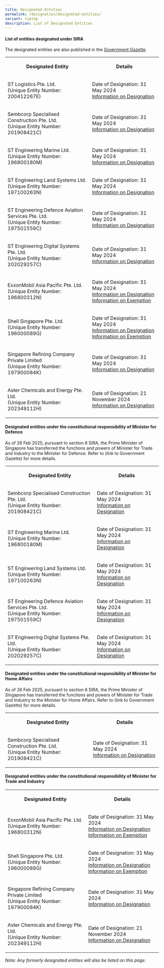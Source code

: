 ```yaml
---
title: Designated Entities
permalink: /designation/designated-entities/
variant: tiptap
description: List of Designated Entities
---
```

<h4><strong>List of entities designated under SIRA</strong></h4>
<p>The designated entities are also published in the <a href="https://www.egazette.gov.sg/" rel="noopener noreferrer nofollow" target="_blank">Government Gazette</a>.</p>
<table style="minWidth: 50px">
<colgroup>
<col>
<col>
</colgroup>
<tbody>
<tr>
<th rowspan="1" colspan="1">
<p>Designated Entity</p>
</th>
<th rowspan="1" colspan="1">
<p>Details</p>
</th>
</tr>
<tr>
<td rowspan="1" colspan="1">
<p>ST Logistics Pte. Ltd.
<br>(Unique Entity Number: 200412267E)</p>
</td>
<td rowspan="1" colspan="1">
<p>Date of Designation: 31 May 2024
<br><a href="https://assets.egazette.gov.sg/2024/Government%20Gazette/Notices%20under%20other%20Acts/1731.pdf" rel="noopener noreferrer nofollow" target="_blank">Information on Designation</a>
</p>
</td>
</tr>
<tr>
<td rowspan="1" colspan="1">
<p>Sembcorp Specialised Construction Pte. Ltd.
<br>(Unique Entity Number: 201908421C)</p>
</td>
<td rowspan="1" colspan="1">
<p>Date of Designation: 31 May 2024
<br><a href="https://assets.egazette.gov.sg/2024/Government%20Gazette/Notices%20under%20other%20Acts/1731.pdf" rel="noopener noreferrer nofollow" target="_blank">Information on Designation</a>
</p>
</td>
</tr>
<tr>
<td rowspan="1" colspan="1">
<p>ST Engineering Marine Ltd.
<br>(Unique Entity Number: 196800180M)</p>
</td>
<td rowspan="1" colspan="1">
<p>Date of Designation: 31 May 2024
<br><a href="https://assets.egazette.gov.sg/2024/Government%20Gazette/Notices%20under%20other%20Acts/1731.pdf" rel="noopener noreferrer nofollow" target="_blank">Information on Designation</a>
</p>
</td>
</tr>
<tr>
<td rowspan="1" colspan="1">
<p>ST Engineering Land Systems Ltd.
<br>(Unique Entity Number: 197100263N)</p>
</td>
<td rowspan="1" colspan="1">
<p>Date of Designation: 31 May 2024
<br><a href="https://assets.egazette.gov.sg/2024/Government%20Gazette/Notices%20under%20other%20Acts/1731.pdf" rel="noopener noreferrer nofollow" target="_blank">Information on Designation</a>
</p>
</td>
</tr>
<tr>
<td rowspan="1" colspan="1">
<p>ST Engineering Defence Aviation Services Pte. Ltd.
<br>(Unique Entity Number: 197501559C)</p>
</td>
<td rowspan="1" colspan="1">
<p>Date of Designation: 31 May 2024
<br><a href="https://assets.egazette.gov.sg/2024/Government%20Gazette/Notices%20under%20other%20Acts/1731.pdf" rel="noopener noreferrer nofollow" target="_blank">Information on Designation</a>
</p>
</td>
</tr>
<tr>
<td rowspan="1" colspan="1">
<p>ST Engineering Digital Systems Pte. Ltd.
<br>(Unique Entity Number: 202029257C)</p>
</td>
<td rowspan="1" colspan="1">
<p>Date of Designation: 31 May 2024
<br><a href="https://assets.egazette.gov.sg/2024/Government%20Gazette/Notices%20under%20other%20Acts/1731.pdf" rel="noopener noreferrer nofollow" target="_blank">Information on Designation</a>
</p>
</td>
</tr>
<tr>
<td rowspan="1" colspan="1">
<p>ExxonMobil Asia Pacific Pte. Ltd.
<br>(Unique Entity Number: 196800312N)</p>
</td>
<td rowspan="1" colspan="1">
<p>Date of Designation: 31 May 2024
<br><a href="https://assets.egazette.gov.sg/2024/Government%20Gazette/Notices%20under%20other%20Acts/1731.pdf" rel="noopener noreferrer nofollow" target="_blank">Information on Designation</a>
<br><a href="https://assets.egazette.gov.sg/2024/Legislative%20Supplements/Subsidiary%20Legislation%20Supplement/468.pdf" rel="noopener noreferrer nofollow" target="_blank">Information on Exemption</a>
</p>
</td>
</tr>
<tr>
<td rowspan="1" colspan="1">
<p>Shell Singapore Pte. Ltd.
<br>(Unique Entity Number: 196000089G)</p>
</td>
<td rowspan="1" colspan="1">
<p>Date of Designation: 31 May 2024
<br><a href="https://assets.egazette.gov.sg/2024/Government%20Gazette/Notices%20under%20other%20Acts/1731.pdf" rel="noopener noreferrer nofollow" target="_blank">Information on Designation</a>
<br><a href="https://assets.egazette.gov.sg/2024/Legislative%20Supplements/Subsidiary%20Legislation%20Supplement/469.pdf" rel="noopener noreferrer nofollow" target="_blank">Information on Exemption</a>
</p>
</td>
</tr>
<tr>
<td rowspan="1" colspan="1">
<p>Singapore Refining Company Private Limited
<br>(Unique Entity Number: 197900084K)</p>
</td>
<td rowspan="1" colspan="1">
<p>Date of Designation: 31 May 2024
<br><a href="https://assets.egazette.gov.sg/2024/Government%20Gazette/Notices%20under%20other%20Acts/1731.pdf" rel="noopener noreferrer nofollow" target="_blank">Information on Designation</a>
</p>
</td>
</tr>
<tr>
<td rowspan="1" colspan="1">
<p>Aster Chemicals and Energy Pte. Ltd.
<br>(Unique Entity Number: 202349112H)</p>
</td>
<td rowspan="1" colspan="1">
<p>Date of Designation: 21 November 2024
<br><a href="https://assets.egazette.gov.sg/2024/Government%20Gazette/Notices%20under%20other%20Acts/3795.pdf" rel="noopener nofollow" target="_blank">Information on Designation</a>
</p>
</td>
</tr>
</tbody>
</table>
<h4><strong>Designated entities under the constitutional responsibility of Minister for Defence</strong></h4>
<p>As of 26 Feb 2025, pursuant to section 6 SIRA, the Prime Minister of Singapore
has transferred the functions and powers of Minister for Trade and Industry
to the Minister for Defence. Refer to (link to Government Gazette) for
more details.</p>
<table style="minWidth: 50px">
<colgroup>
<col>
<col>
</colgroup>
<tbody>
<tr>
<th rowspan="1" colspan="1">
<p>Designated Entity</p>
</th>
<th rowspan="1" colspan="1">
<p>Details</p>
</th>
</tr>
<tr>
<td rowspan="1" colspan="1">
<p>Sembcorp Specialised Construction Pte. Ltd.
<br>(Unique Entity Number: 201908421C)</p>
</td>
<td rowspan="1" colspan="1">
<p>Date of Designation: 31 May 2024
<br><a href="https://assets.egazette.gov.sg/2024/Government%20Gazette/Notices%20under%20other%20Acts/1731.pdf" rel="noopener noreferrer nofollow" target="_blank">Information on Designation</a>
</p>
</td>
</tr>
<tr>
<td rowspan="1" colspan="1">
<p>ST Engineering Marine Ltd.
<br>(Unique Entity Number: 196800180M)</p>
</td>
<td rowspan="1" colspan="1">
<p>Date of Designation: 31 May 2024
<br><a href="https://assets.egazette.gov.sg/2024/Government%20Gazette/Notices%20under%20other%20Acts/1731.pdf" rel="noopener noreferrer nofollow" target="_blank">Information on Designation</a>
</p>
</td>
</tr>
<tr>
<td rowspan="1" colspan="1">
<p>ST Engineering Land Systems Ltd.
<br>(Unique Entity Number: 197100263N)</p>
</td>
<td rowspan="1" colspan="1">
<p>Date of Designation: 31 May 2024
<br><a href="https://assets.egazette.gov.sg/2024/Government%20Gazette/Notices%20under%20other%20Acts/1731.pdf" rel="noopener noreferrer nofollow" target="_blank">Information on Designation</a>
</p>
</td>
</tr>
<tr>
<td rowspan="1" colspan="1">
<p>ST Engineering Defence Aviation Services Pte. Ltd.
<br>(Unique Entity Number: 197501559C)</p>
</td>
<td rowspan="1" colspan="1">
<p>Date of Designation: 31 May 2024
<br><a href="https://assets.egazette.gov.sg/2024/Government%20Gazette/Notices%20under%20other%20Acts/1731.pdf" rel="noopener noreferrer nofollow" target="_blank">Information on Designation</a>
</p>
</td>
</tr>
<tr>
<td rowspan="1" colspan="1">
<p>ST Engineering Digital Systems Pte. Ltd.
<br>(Unique Entity Number: 202029257C)</p>
</td>
<td rowspan="1" colspan="1">
<p>Date of Designation: 31 May 2024
<br><a href="https://assets.egazette.gov.sg/2024/Government%20Gazette/Notices%20under%20other%20Acts/1731.pdf" rel="noopener noreferrer nofollow" target="_blank">Information on Designation</a>
</p>
</td>
</tr>
</tbody>
</table>
<h4><strong>Designated entities under the constitutional responsibility of Minister for Home Affairs</strong></h4>
<p>As of 26 Feb 2025, pursuant to section 6 SIRA, the Prime Minister of Singapore
has transferred the functions and powers of Minister for Trade and Industry
to the Minister for Home Affairs. Refer to (link to Government Gazette)
for more details.</p>
<table style="minWidth: 50px">
<colgroup>
<col>
<col>
</colgroup>
<tbody>
<tr>
<th rowspan="1" colspan="1">
<p>Designated Entity</p>
</th>
<th rowspan="1" colspan="1">
<p>Details</p>
</th>
</tr>
<tr>
<td rowspan="1" colspan="1">
<p>Sembcorp Specialised Construction Pte. Ltd.
<br>(Unique Entity Number: 201908421C)</p>
</td>
<td rowspan="1" colspan="1">
<p>Date of Designation: 31 May 2024
<br><a href="https://assets.egazette.gov.sg/2024/Government%20Gazette/Notices%20under%20other%20Acts/1731.pdf" rel="noopener noreferrer nofollow" target="_blank">Information on Designation</a>
</p>
</td>
</tr>
</tbody>
</table>
<h4><strong>Designated entities under the constitutional responsibility of Minister for Trade and Industry</strong></h4>
<table style="minWidth: 50px">
<colgroup>
<col>
<col>
</colgroup>
<tbody>
<tr>
<th rowspan="1" colspan="1">
<p>Designated Entity</p>
</th>
<th rowspan="1" colspan="1">
<p>Details</p>
</th>
</tr>
<tr>
<td rowspan="1" colspan="1">
<p>ExxonMobil Asia Pacific Pte. Ltd.
<br>(Unique Entity Number: 196800312N)</p>
</td>
<td rowspan="1" colspan="1">
<p>Date of Designation: 31 May 2024
<br><a href="https://assets.egazette.gov.sg/2024/Government%20Gazette/Notices%20under%20other%20Acts/1731.pdf" rel="noopener noreferrer nofollow" target="_blank">Information on Designation</a>
<br><a href="https://assets.egazette.gov.sg/2024/Legislative%20Supplements/Subsidiary%20Legislation%20Supplement/468.pdf" rel="noopener noreferrer nofollow" target="_blank">Information on Exemption</a>
</p>
</td>
</tr>
<tr>
<td rowspan="1" colspan="1">
<p>Shell Singapore Pte. Ltd.
<br>(Unique Entity Number: 196000089G)</p>
</td>
<td rowspan="1" colspan="1">
<p>Date of Designation: 31 May 2024
<br><a href="https://assets.egazette.gov.sg/2024/Government%20Gazette/Notices%20under%20other%20Acts/1731.pdf" rel="noopener noreferrer nofollow" target="_blank">Information on Designation</a>
<br><a href="https://assets.egazette.gov.sg/2024/Legislative%20Supplements/Subsidiary%20Legislation%20Supplement/469.pdf" rel="noopener noreferrer nofollow" target="_blank">Information on Exemption</a>
</p>
</td>
</tr>
<tr>
<td rowspan="1" colspan="1">
<p>Singapore Refining Company Private Limited
<br>(Unique Entity Number: 197900084K)</p>
</td>
<td rowspan="1" colspan="1">
<p>Date of Designation: 31 May 2024
<br><a href="https://assets.egazette.gov.sg/2024/Government%20Gazette/Notices%20under%20other%20Acts/1731.pdf" rel="noopener noreferrer nofollow" target="_blank">Information on Designation</a>
</p>
</td>
</tr>
<tr>
<td rowspan="1" colspan="1">
<p>Aster Chemicals and Energy Pte. Ltd.
<br>(Unique Entity Number: 202349112H)</p>
</td>
<td rowspan="1" colspan="1">
<p>Date of Designation: 21 November 2024
<br><a href="https://assets.egazette.gov.sg/2024/Government%20Gazette/Notices%20under%20other%20Acts/3795.pdf" rel="noopener nofollow" target="_blank">Information on Designation</a>
</p>
</td>
</tr>
</tbody>
</table>
<p></p>
<p><em>Note: Any formerly designated entities will also be listed on this page.</em>
</p>